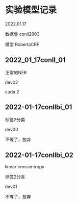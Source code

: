 # 实验模型记录

2022.01.17

数据集 conll2003

模型 RobertaCRF

## 2022_01_17conll_01

正常的NER

dev02

cuda 2

## 2022-01-17conllbi_01

标签2分类

dev00

不等了，放弃

## 2022-01-17conllbi_02

linear crossentropy

标签2分类

dev01

不等了，放弃
